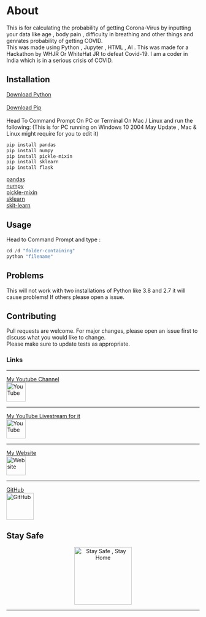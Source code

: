 # About

This is for calculating the probability of getting Corona-Virus by inputting your data like age , body pain , difficulty in breathing and other things and genrates probability of getting COVID.  
This was made using Python , Jupyter , HTML , AI . This was made for a Hackathon by WHJR Or WhiteHat JR to defeat Covid-19\. I am a coder in India which is in a serious crisis of COVID.

## Installation

[Download Python](https://www.python.org/downloads/)  
<br>
[Download Pip](https://pip.pypa.io/en/stable/installing/) 
<br>
<br>
Head To Command Prompt On PC or Terminal On Mac / Linux and run the following: (This is for PC running on Windows 10 2004 May Update , Mac & Linux might require for you to edit it)

```python 
pip install pandas 
pip install numpy
pip install pickle-mixin 
pip install sklearn
pip install flask 
```

[pandas](https://pypi.org/project/pandas/)  
[numpy](https://pypi.org/project/numpy/)  
[pickle-mixin](https://pypi.org/project/pickle-mixin/)  
[sklearn](https://pypi.org/project/sklearn/)  
[skit-learn](https://pypi.org/project/scikit-learn/)  

## Usage

Head to Command Prompt and type :  

```python 
cd /d "folder-containing"
python "filename"
``` 

## Problems

This will not work with two installations of Python like 3.8 and 2.7 it will cause problems! If others please open a issue.

## Contributing

Pull requests are welcome. For major changes, please open an issue first to discuss what you would like to change.  
Please make sure to update tests as appropriate.

### Links

* * *

<a href="https://www.youtube.com/channel/UCdfaHl9USu-J-kp4Bj_7J2Q">
   My Youtube Channel
   <br>
   <img src="https://seeklogo.net/wp-content/uploads/2016/06/YouTube-icon.png" width="50" height="50" alt="YouTube">
 </a>
<br>
<hr>
<a href="https://www.youtube.com/watch?v=foAFoeomr98">
   My YouTube Livestream for it 
   <br>
   <img src="https://seeklogo.net/wp-content/uploads/2016/06/YouTube-icon.png" width="50" height="50" alt="YouTube">
 </a>
<br>
<hr>
 <a href="https://palashwhjr.wordpress.com">
   My Website
   <br>
   <img src="https://www.flaticon.com/svg/static/icons/svg/558/558593.svg"  width="50" height="50" alt="Website">
 </a>
 <br>
<hr>
<a href="https://github.com/PalPalash/hackathon_whjr-covid-calculator.git">
   GitHub 
   <br>
   <img src="https://encrypted-tbn0.gstatic.com/images?q=tbn%3AANd9GcQtk2f38p5OwDIgJTVj2kUEXYQ3eOl0Tm0l7_G0PTRg9g&usqp=CAU&ec=45699843"  width="71" height="70" alt="GitHub">
 </a>
 
 <h2 id="stay-safe">Stay Safe</h2>
 <center>
<img src="https://png.pngtree.com/png-vector/20200402/ourlarge/pngtree-stay-home-stay-safe-from-corona-virus-png-image_2172959.jpg" alt="Stay Safe , Stay Home" align="middle"  width="150" height="150" style="display: block; margin-left : auto ; margin-right : auto ;">
</center>
<hr>
